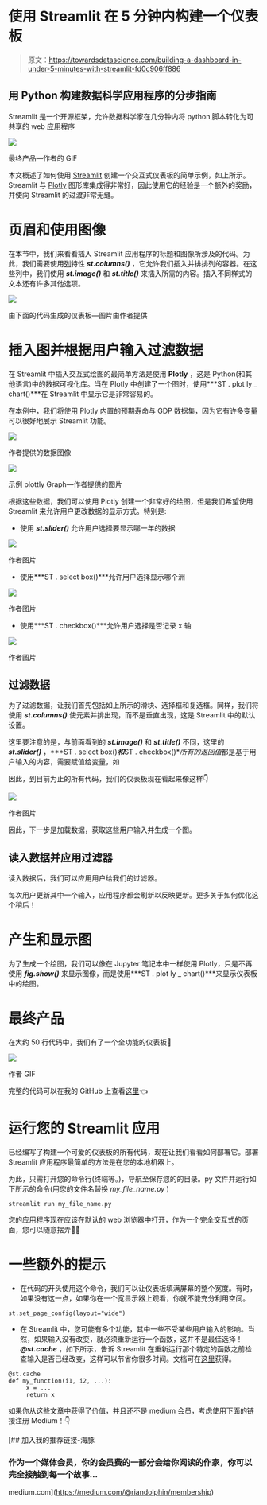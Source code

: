 # 使用 Streamlit 在 5 分钟内构建一个仪表板

> 原文：<https://towardsdatascience.com/building-a-dashboard-in-under-5-minutes-with-streamlit-fd0c906ff886>

## 用 Python 构建数据科学应用程序的分步指南

Streamlit 是一个开源框架，允许数据科学家在几分钟内将 python 脚本转化为可共享的 web 应用程序

![](img/dec6271daaf01e368f0da2cd62f51ef1.png)

最终产品—作者的 GIF

本文概述了如何使用 [Streamlit](https://streamlit.io/) 创建一个交互式仪表板的简单示例，如上所示。Streamlit 与 [Plotly](https://plotly.com/python/) 图形库集成得非常好，因此使用它的经验是一个额外的奖励，并使向 Streamlit 的过渡非常无缝。

# 页眉和使用图像

在本节中，我们来看看插入 Streamlit 应用程序的标题和图像所涉及的代码。为此，我们需要使用[列](https://docs.streamlit.io/library/api-reference/layout/st.columns)特性 ***st.columns()*** ，它允许我们插入并排排列的容器。在这些列中，我们使用 ***st.image()*** 和 ***st.title()*** 来插入所需的内容。插入不同样式的文本还有许多其他选项。

![](img/8bc77ed144447bed0a8646a6174de648.png)

由下面的代码生成的仪表板—图片由作者提供

# 插入图并根据用户输入过滤数据

在 Streamlit 中插入交互式绘图的最简单方法是使用 **Plotly** ，这是 Python(和其他语言)中的数据可视化库。当在 Plotly 中创建了一个图时，使用***ST . plot ly _ chart()***在 Streamlit 中显示它是非常容易的。

在本例中，我们将使用 Plotly 内置的预期寿命与 GDP 数据集，因为它有许多变量可以很好地展示 Streamlit 功能。

![](img/26e738ace1c92c2e7c0b15b9ec3cbb6d.png)

作者提供的数据图像

![](img/edaf1ed832ce5766a485b73eec62bd54.png)

示例 plottly Graph—作者提供的图片

根据这些数据，我们可以使用 Plotly 创建一个非常好的绘图，但是我们希望使用 Streamlit 来允许用户更改数据的显示方式。特别是:

*   使用 ***st.slider()*** 允许用户选择要显示哪一年的数据

![](img/f76eed742413303c21f2fa823163e8d6.png)

作者图片

*   使用***ST . select box()***允许用户选择显示哪个洲

![](img/7931d3034231a8484df6e64d08ae86e4.png)

作者图片

*   使用***ST . checkbox()***允许用户选择是否记录 x 轴

![](img/e8e6752ee226cd165426c570e178a48e.png)

作者图片

## 过滤数据

为了过滤数据，让我们首先包括如上所示的滑块、选择框和复选框。同样，我们将使用 ***st.columns()*** 使元素并排出现，而不是垂直出现，这是 Streamlit 中的默认设置。

这里要注意的是，与前面看到的 ***st.image()*** 和 ***st.title()*** 不同，这里的 ***st.slider()*** ，***ST . select box()***和***ST . checkbox()***所有的*返回值*都是基于用户输入的内容，需要赋值给变量，如

因此，到目前为止的所有代码，我们的仪表板现在看起来像这样👇

![](img/14fbdc8e401602ee8d99cef65d2ffe9f.png)

作者图片

因此，下一步是加载数据，获取这些用户输入并生成一个图。

## 读入数据并应用过滤器

读入数据后，我们可以应用用户给我们的过滤器。

每次用户更新其中一个输入，应用程序都会刷新以反映更新。更多关于如何优化这个稍后！

# 产生和显示图

为了生成一个绘图，我们可以像在 Jupyter 笔记本中一样使用 Plotly，只是不再使用 ***fig.show()*** 来显示图像，而是使用***ST . plot ly _ chart()***来显示仪表板中的绘图。

# 最终产品

在大约 50 行代码中，我们有了一个全功能的仪表板🎉

![](img/dec6271daaf01e368f0da2cd62f51ef1.png)

作者 GIF

完整的代码可以在我的 GitHub 上查看[这里](https://gist.github.com/rian-dolphin/72884daf61cce654f6c7f883b99a53ca)👈

# 运行您的 Streamlit 应用

已经编写了构建一个可爱的仪表板的所有代码，现在让我们看看如何部署它。部署 Streamlit 应用程序最简单的方法是在您的本地机器上。

为此，只需打开您的命令行(终端等。)，导航至保存您的的目录。py 文件并运行如下所示的命令(用您的文件名替换 *my_file_name.py* )

```
streamlit run my_file_name.py
```

您的应用程序现在应该在默认的 web 浏览器中打开，作为一个完全交互式的页面，您可以随意摆弄🤸‍♀️

# 一些额外的提示

*   在代码的开头使用这个命令，我们可以让仪表板填满屏幕的整个宽度。有时，如果没有这一点，如果你在一个宽显示器上观看，你就不能充分利用空间。

```
st.set_page_config(layout="wide")
```

*   在 Streamlit 中，您可能有多个功能，其中一些不受某些用户输入的影响。当然，如果输入没有改变，就必须重新运行一个函数，这并不是最佳选择！ ***@st.cache*** ，如下所示，告诉 Streamlit 在重新运行那个特定的函数之前检查输入是否已经改变，这样可以节省你很多时间。文档可在[这里](https://docs.streamlit.io/library/advanced-features/caching)获得。

```
@st.cache
def my_function(i1, i2, ...):
     x = ...
     return x
```

如果你从这些文章中获得了价值，并且还不是 medium 会员，考虑使用下面的链接注册 Medium！👇

[](https://medium.com/@riandolphin/membership) [## 加入我的推荐链接-海豚

### 作为一个媒体会员，你的会员费的一部分会给你阅读的作家，你可以完全接触到每一个故事…

medium.com](https://medium.com/@riandolphin/membership)